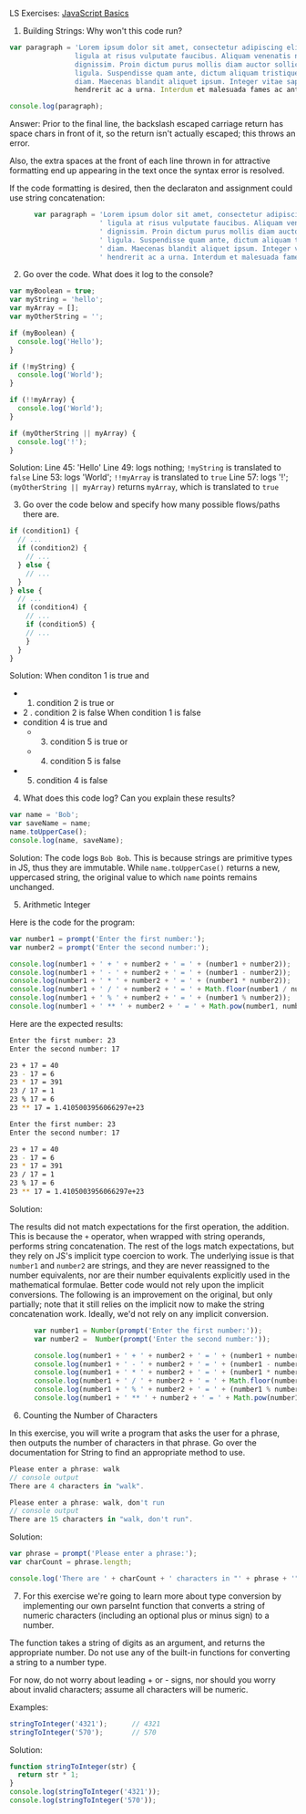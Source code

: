 LS Exercises: [JavaScript Basics](https://launchschool.com/exercise_sets/c39a2eed)

1. Building Strings:
Why won't this code run?

```javascript
var paragraph = 'Lorem ipsum dolor sit amet, consectetur adipiscing elit. Suspendisse sed \
                ligula at risus vulputate faucibus. Aliquam venenatis nibh ut justo dignissim \
                dignissim. Proin dictum purus mollis diam auctor sollicitudin. Ut in bibendum \
                ligula. Suspendisse quam ante, dictum aliquam tristique id, porttitor pulvinar \
                diam. Maecenas blandit aliquet ipsum. Integer vitae sapien sed nulla rutrum \   
                hendrerit ac a urna. Interdum et malesuada fames ac ante ipsum primis in faucibus.';

console.log(paragraph);
```


Answer:
Prior to the final line, the backslash escaped carriage return has space chars in front of it, so the return isn't actually escaped; this throws an error.

Also, the extra spaces at the front of each line thrown in for attractive formatting end up appearing in the text once the syntax error is resolved.

If the code formatting is desired, then the declaraton and assignment could use string concatenation:

```javascript
      var paragraph = 'Lorem ipsum dolor sit amet, consectetur adipiscing elit. Suspendisse sed' +
                      ' ligula at risus vulputate faucibus. Aliquam venenatis nibh ut justo dignissim' +
                      ' dignissim. Proin dictum purus mollis diam auctor sollicitudin. Ut in bibendum' +
                      ' ligula. Suspendisse quam ante, dictum aliquam tristique id, porttitor pulvinar' +
                      ' diam. Maecenas blandit aliquet ipsum. Integer vitae sapien sed nulla rutrum' +
                      ' hendrerit ac a urna. Interdum et malesuada fames ac ante ipsum primis in faucibus.';

```


2. Go over the code.  What does it log to the console?

```javascript
var myBoolean = true;
var myString = 'hello';
var myArray = [];
var myOtherString = '';

if (myBoolean) {
  console.log('Hello');
}

if (!myString) {
  console.log('World');
}

if (!!myArray) {
  console.log('World');
}

if (myOtherString || myArray) {
  console.log('!');
}
```

Solution:
Line 45: 'Hello'
Line 49: logs nothing; `!myString` is translated to `false`
Line 53: logs 'World'; `!!myArray` is translated to `true` 
Line 57: logs '!'; `(myOtherString || myArray)` returns `myArray`, which is translated to `true`


3. Go over the code below and specify how many possible flows/paths there are.

```javascript
if (condition1) {
  // ...
  if (condition2) {
    // ...
  } else {
    // ...
  }
} else {
  // ...
  if (condition4) {
    // ...
    if (condition5) {
    // ...
    }
  }
}
```

Solution:
When conditon 1 is true and
  - 1. condition 2 is true or
  - 2 . condition 2 is false
When condition 1 is false
  - condition 4 is true and
    - 3. condition 5 is true or
    - 4. condition 5 is false
  - 5. condition 4 is false


4. What does this code log? Can you explain these results? 

```javascript
var name = 'Bob';
var saveName = name;
name.toUpperCase();
console.log(name, saveName);
```

Solution: 
The code logs `Bob Bob`. This is because strings are primitive types in JS, thus they are immutable.  While `name.toUpperCase()` returns a new, uppercased string, the original value to which `name` points remains unchanged.


5. Arithmetic Integer

Here is the code for the program:

```javascript
var number1 = prompt('Enter the first number:');
var number2 = prompt('Enter the second number:');

console.log(number1 + ' + ' + number2 + ' = ' + (number1 + number2));
console.log(number1 + ' - ' + number2 + ' = ' + (number1 - number2));
console.log(number1 + ' * ' + number2 + ' = ' + (number1 * number2));
console.log(number1 + ' / ' + number2 + ' = ' + Math.floor(number1 / number2));
console.log(number1 + ' % ' + number2 + ' = ' + (number1 % number2));
console.log(number1 + ' ** ' + number2 + ' = ' + Math.pow(number1, number2));
```

Here are the expected results:

```bash
Enter the first number: 23
Enter the second number: 17

23 + 17 = 40
23 - 17 = 6
23 * 17 = 391
23 / 17 = 1
23 % 17 = 6
23 ** 17 = 1.4105003956066297e+23

Enter the first number: 23
Enter the second number: 17

23 + 17 = 40
23 - 17 = 6
23 * 17 = 391
23 / 17 = 1
23 % 17 = 6
23 ** 17 = 1.4105003956066297e+23
```

Solution:

The results did not match expectations for the first operation, the addition. This is because the `+` operator, when wrapped with string operands, performs string concatenation.  The rest of the logs match expectations, but they rely on JS's implicit type coercion to work. The underlying issue is that `number1` and `number2` are strings, and they are never reassigned to the number equivalents, nor are their number equivalents explicitly used in the mathematical formulae. Better code would not rely upon the implicit conversions.  The following is an improvement on the original, but only partially; note that it still relies on the implicit now to make the string concatenation work. Ideally, we'd not rely on any implicit conversion.

```javascript
      var number1 = Number(prompt('Enter the first number:'));
      var number2 =  Number(prompt('Enter the second number:'));

      console.log(number1 + ' + ' + number2 + ' = ' + (number1 + number2));
      console.log(number1 + ' - ' + number2 + ' = ' + (number1 - number2));
      console.log(number1 + ' * ' + number2 + ' = ' + (number1 * number2));
      console.log(number1 + ' / ' + number2 + ' = ' + Math.floor(number1 / number2));
      console.log(number1 + ' % ' + number2 + ' = ' + (number1 % number2));
      console.log(number1 + ' ** ' + number2 + ' = ' + Math.pow(number1, number2));
```


6. Counting the Number of Characters

In this exercise, you will write a program that asks the user for a phrase, then outputs the number of characters in that phrase. Go over the documentation for String to find an appropriate method to use.

```javascript
Please enter a phrase: walk
// console output
There are 4 characters in "walk".

Please enter a phrase: walk, don't run
// console output
There are 15 characters in "walk, don't run".
```


Solution:

```javascript
var phrase = prompt('Please enter a phrase:');
var charCount = phrase.length;

console.log('There are ' + charCount + ' characters in "' + phrase + '".');
```


7.  For this exercise we're going to learn more about type conversion by implementing our own parseInt function that converts a string of numeric characters (including an optional plus or minus sign) to a number.

The function takes a string of digits as an argument, and returns the appropriate number. Do not use any of the built-in functions for converting a string to a number type.

For now, do not worry about leading + or - signs, nor should you worry about invalid characters; assume all characters will be numeric.

Examples:

```javascript
stringToInteger('4321');      // 4321
stringToInteger('570');       // 570
```

Solution:

```javascript
function stringToInteger(str) {
  return str * 1;
}
console.log(stringToInteger('4321'));
console.log(stringToInteger('570'));
```
